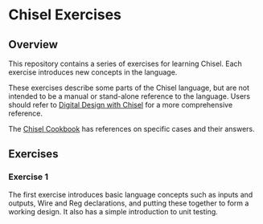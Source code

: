 Chisel Exercises
================

## Overview

This repository contains a series of exercises for learning Chisel.  Each exercise introduces new concepts in
the language.

These exercises describe some parts of the Chisel language, but are not intended to be a manual or stand-alone
reference to the language.  Users should refer to [Digital Design with Chisel](https://www.imm.dtu.dk/~masca/chisel-book.pdf)
for a more comprehensive reference.

The [Chisel Cookbook](https://www.chisel-lang.org/chisel3/docs/cookbooks/cookbook.html) has references on specific 
cases and their answers.

## Exercises

### Exercise 1

The first exercise introduces basic language concepts such as inputs and outputs, Wire and Reg declarations,
and putting these together to form a working design.  It also has a simple introduction to unit testing.
